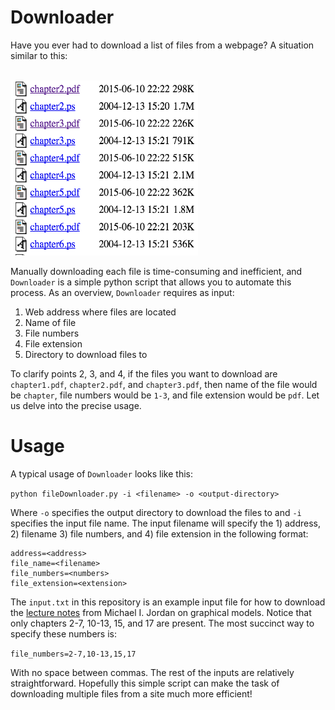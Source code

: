 # Downloader

Have you ever had to download a list of files from a webpage? A situation similar to this:

<br>
<img height = "280" width = "300" src = "https://github.com/CalvinTChi/Downloader/blob/master/pic1.png" />
<br>

Manually downloading each file is time-consuming and inefficient, and `Downloader` is a simple python script that allows you to automate this process. As an overview, `Downloader` requires as input:

1. Web address where files are located
2. Name of file
3. File numbers 
4. File extension
5. Directory to download files to

To clarify points 2, 3, and 4, if the files you want to download are `chapter1.pdf`, `chapter2.pdf`, and `chapter3.pdf`, then name of the file would be `chapter`, file numbers would be `1-3`, and file extension would be `pdf`. Let us delve into the precise usage.

# Usage
A typical usage of `Downloader` looks like this:

`python fileDownloader.py -i <filename> -o <output-directory>`

Where `-o` specifies the output directory to download the files to and `-i` specifies the input file name. The input filename will specify the 1) address, 2) filename 3) file numbers, and 4) file extension in the following format:

```
address=<address>
file_name=<filename>
file_numbers=<numbers>
file_extension=<extension>
```
The `input.txt` in this repository is an example input file for how to download the [lecture notes](http://people.eecs.berkeley.edu/~jordan/prelims/) from Michael I. Jordan on graphical models. Notice that only chapters 2-7, 10-13, 15, and 17 are present. The most succinct way to specify these numbers is:

`file_numbers=2-7,10-13,15,17`

With no space between commas. The rest of the inputs are relatively straightforward. Hopefully this simple script can make the task of downloading multiple files from a site much more efficient!
